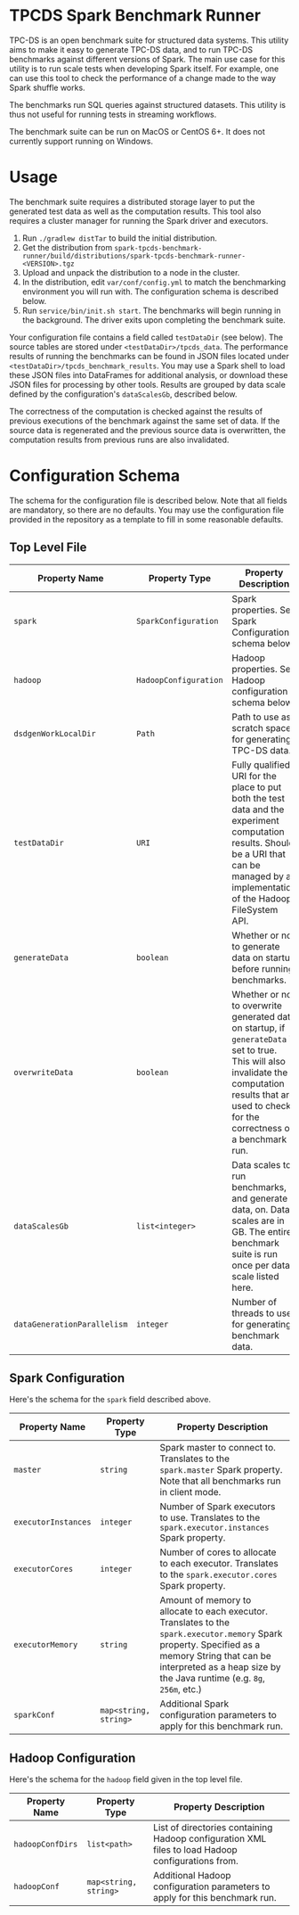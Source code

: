 TPCDS Spark Benchmark Runner
==================================

TPC-DS is an open benchmark suite for structured data systems. This utility aims to make it easy to generate TPC-DS
data, and to run TPC-DS benchmarks against different versions of Spark. The main use case for this utility is to run
scale tests when developing Spark itself. For example, one can use this tool to check the performance of a change made
to the way Spark shuffle works.

The benchmarks run SQL queries against structured datasets. This utility is thus not useful for running tests in
streaming workflows.

The benchmark suite can be run on MacOS or CentOS 6+. It does not currently support running on Windows.

# Usage

The benchmark suite requires a distributed storage layer to put the generated test data as well as the computation
results. This tool also requires a cluster manager for running the Spark driver and executors.

1. Run `./gradlew distTar` to build the initial distribution.
2. Get the distribution from `spark-tpcds-benchmark-runner/build/distributions/spark-tpcds-benchmark-runner-<VERSION>.tgz`
3. Upload and unpack the distribution to a node in the cluster.
4. In the distribution, edit `var/conf/config.yml` to match the benchmarking environment you will run with.
   The configuration schema is described below.
5. Run `service/bin/init.sh start`. The benchmarks will begin running in the background. The driver exits upon
   completing the benchmark suite.

Your configuration file contains a field called `testDataDir` (see below). The source tables are stored under `<testDataDir>/tpcds_data`.
The performance results of running the benchmarks can be found in JSON files located under `<testDataDir>/tpcds_benchmark_results`.
You may use a Spark shell to load these JSON files into DataFrames for additional analysis, or download these JSON files
for processing by other tools. Results are grouped by data scale defined by the configuration's `dataScalesGb`, described below.

The correctness of the computation is checked against the results of previous executions of the benchmark against the
same set of data. If the source data is regenerated and the previous source data is overwritten, the computation results
from previous runs are also invalidated.

# Configuration Schema

The schema for the configuration file is described below. Note that all fields are mandatory, so there are no defaults.
You may use the configuration file provided in the repository as a template to fill in some reasonable defaults.

## Top Level File

| Property Name              | Property Type        | Property Description                                     |
| ---------------------------|----------------------|----------------------------------------------------------|
| `spark`                    | `SparkConfiguration` | Spark properties. See Spark Configuration schema below.  |
| `hadoop`                   | `HadoopConfiguration`| Hadoop properties. See Hadoop configuration schema below.|
| `dsdgenWorkLocalDir`       | `Path`               | Path to use as scratch space for generating TPC-DS data. |
| `testDataDir`              | `URI`                | Fully qualified URI for the place to put both the test data and the experiment computation results. Should be a URI that can be managed by an implementation of the Hadoop FileSystem API. |
| `generateData`             | `boolean`            | Whether or not to generate data on startup before running benchmarks.|
| `overwriteData`            | `boolean`            | Whether or not to overwrite generated data on startup, if `generateData` is set to true. This will also invalidate the computation results that are used to check for the correctness of a benchmark run.|
| `dataScalesGb`             | `list<integer>`      | Data scales to run benchmarks, and generate data, on. Data scales are in GB. The entire benchmark suite is run once per data scale listed here.|
| `dataGenerationParallelism`| `integer`            | Number of threads to use for generating benchmark data.| 

## Spark Configuration

Here's the schema for the `spark` field described above.

| Property Name              | Property Type        | Property Description                                     |
| ---------------------------|----------------------|----------------------------------------------------------|
| `master`                   | `string`             | Spark master to connect to. Translates to the `spark.master` Spark property. Note that all benchmarks run in client mode.|
| `executorInstances`        | `integer`            | Number of Spark executors to use. Translates to the `spark.executor.instances` Spark property.|
| `executorCores`            | `integer`            | Number of cores to allocate to each executor. Translates to the `spark.executor.cores` Spark property.|
| `executorMemory`           | `string`             | Amount of memory to allocate to each executor. Translates to the `spark.executor.memory` Spark property. Specified as a memory String that can be interpreted as a heap size by the Java runtime (e.g. `8g`, `256m`, etc.)|
| `sparkConf`                | `map<string, string>`| Additional Spark configuration parameters to apply for this benchmark run.|

## Hadoop Configuration

Here's the schema for the `hadoop` field given in the top level file.

| Property Name              | Property Type        | Property Description                                     |
| ---------------------------|----------------------|----------------------------------------------------------|
| `hadoopConfDirs`           | `list<path>`         | List of directories containing Hadoop configuration XML files to load Hadoop configurations from.|
| `hadoopConf`               | `map<string, string>`| Additional Hadoop configuration parameters to apply for this benchmark run.|
